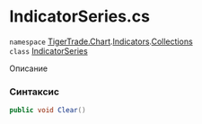 
# IndicatorSeries.cs
`namespace` [TigerTrade.Chart](../../../../../TigerTrade.Chart.md).[Indicators](../../../../../TigerTrade.Chart/Indicators.md).[Collections](../../../../../TigerTrade.Chart/Indicators/Collections.md)  
    `class` [IndicatorSeries](../../IndicatorSeries.cs.md)

Описание

### Синтаксис
```csharp
public void Clear()
```


                    
                    